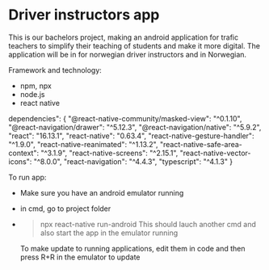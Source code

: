 # Driver instructors app
This is our bachelors project, making an android application for trafic teachers to simplify their teaching of students and make it more digital.
The application will be in for norwegian driver instructors and in Norwegian. 

Framework and technology: 
- npm, npx
- node.js
- react native

dependencies": {
          "@react-native-community/masked-view": "^0.1.10",
          "@react-navigation/drawer": "^5.12.3",
          "@react-navigation/native": "^5.9.2",
          "react": "16.13.1",
          "react-native": "0.63.4",
          "react-native-gesture-handler": "^1.9.0",
          "react-native-reanimated": "^1.13.2",
          "react-native-safe-area-context": "^3.1.9",
          "react-native-screens": "^2.15.1",
          "react-native-vector-icons": "^8.0.0",
          "react-navigation": "^4.4.3",
          "typescript": "^4.1.3"
}

To run app: 
  - Make sure you have an android emulator running 
  - in cmd, go to project folder
  - >npx react-native run-android
    This should lauch another cmd and also start the app in the emulator running
    
    To make update to running applications, edit them in code and then press R+R in the emulator to update
